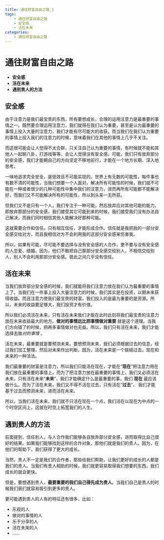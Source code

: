 ```yaml
---
title: 通往财富自由之路_1
tags:
	- 通往财富自由之路
	- 安全感
	- 活在未来
categories:
	- 通往财富自由之路
---
```


# 通往财富自由之路

 - **安全感**
 - **活在未来**
 - **遇到贵人的方法**

## 安全感

由于注意力是我们最宝贵的东西，所有要想成长，合理的运用注意力是最重要的事情之一。既然要合理运用注意力，我们就得在我们认为重要，甚至是认为最重要的事情上投入大量的注意力，我们才能有尽可能大的收获。而当我们在我们认为重要的事情上投入我们的注意力的时候，意味着我们在其他的事情上几乎不关注。

而这很可能会让人觉得不太合群，只关注自己认为重要的事情，有时候就不能和其他人一起聊八卦，打游戏等等，会让人觉得没有安全感。可能，我们只有放弃部分的安全感，我们才能朝自己的方向坚定不移地前行，才能在一个地方长期、深入地思考。

一味地追求完全安全，是低效且不可能实现的。世界上有无数的可能性，每件事也有数不清的可能性，当我们想要一个人面对，解决所有可能性的时候，我们就不可能在一种或者很少的几种可能性中集中我们的注意力，进而再所有可能都不能解决好，而我们又不可能解决所有的可能性，所以到头来一无所获。

但我们又不是只有一个人，我们专注于一种可能，然后放弃应对其他可能的能力，即放弃那部分的安全感，我们接受其它可能到来的时候，我们接受我们没有办法自己解决，而我们同时相信其他人能解决好那种可能。

这就需要合作和信任。只有相互信任，才能形成合作。信任就是我把我的一部分安全感交给对方，而且我相信对方不会利用我的这部分安全感来伤害我。

所以，如果有可能，尽可能不要选择与没有安全感的人合作，更不要与没有安全感的人恋爱、结婚。因为，他们不敢把自己那部分安全感交给别人，不相信交给别人，别人不会利用那部分安全感。彼此之间几乎没有信任。

## 活在未来

当我们放弃部分安全感的时候，我们就能将我们注意力放在我们认为最重要的事情上了。当我们在一件事上投入大量注意力的时候，我们其实是在投资，以期未来获得收益。而且注意力使我们最宝贵的财富，我们投入的是最为重要的是资源。所以，未来的收益要足够大，我们投资才有价值。

所以我们必须活在未来，只有活在未来我们才能在此时此刻将我们最宝贵的注意力放在未来收益最大的地方。**做对的事情远比把事情做对重要** 就是这个道理。当我们方向错了的时候，把再多事情做对也无益。所以，我们只有活在未来，我们才能选择去做*对的事情* 。

活在未来，最重要就是要预测未来。要想预测未来，我们必须根据过去的信息，经过我们加工整理，然后对未来作出判断。因为，活在未来是一个联结过去，现在和未来的一种活法。

我们最重要的财富是注意力，所以我们只能活在现在，才能在“**现在**”把注意力用在我们放在最重要的事情上。而为了把注意力放在最重要的事情上，我们又必须活在未来，只有活在未来“**未来**”，我们才能确定什么是最重要的事，我们 **现在** 最应该做什么。而为了活在未来，我们又不得不活在过去，只有活在“**过去**”， 我们才能基于过去而预测未来，进而活在未来。

所以，当我们活在未来，我们就不只活在现在一个点，我们活在以现在为中点的一个时空区间上，这就在时空上拓宽我们的人生。

## 遇到贵人的方法

前面提到，信任别人，与人合作我们能够各自放弃部分安全感，进而取得比自己很好的结果。如果我们能够找到这样的合作对象，那他们就是我们的贵人。因为，在他们的帮助下，我们获得了更大的成长。

当然，贵人不一定是我们的合作者，那些给我们帮助，让我们更好的成长的人都是我们的贵人。当我们有贵人相助的时候，我们就更容易取得我们想要的东西，我们成长的就会更快。

但是，要想遇到贵人，**最要重要的我们自己得先成为贵人**。当我们自己是贵人的时候我们我们就容易吸引到更多的贵人。

更可能遇到贵人的人有的特征还有很多，比如：
 - 乐观的人
 - 做对的事情的人
 - 乐于分享的人
 - 活在未来的人
 - ……

